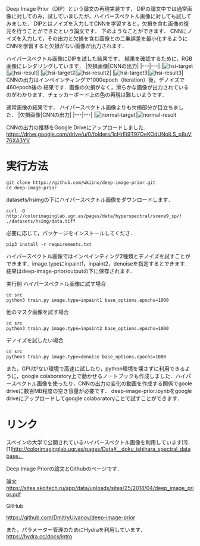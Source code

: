 Deep Image Prior（DIP）という論文の再現実装です．
DIPの論文中では通常画像に対してのみ，試していましたが，ハイパースペクトル画像に対しても試してみました．
DIPとはノイズを入力してCNNを学習すると，欠損を含む画像の復元を行うことができたという論文です．
下のようなことができます．
CNNにノイズを入力して，その出力と欠損を含む画像との二乗誤差を最小化するようにCNNを学習すると欠損がない画像が出力されます．

ハイパースペクトル画像にDIPを試した結果です．
結果を確認するために，RGB画像にレンダリングしています．
|欠損画像|CNNの出力|
|---|---|
|![hsi-target](readme_images/hsi-inpaint-target.png)|![hsi-result](readme_images/hsi-inpaint-result.png)|
|![hsi-target2](readme_images/hsi-inpaint2-target.png)|![hsi-result2](readme_images/hsi-inpaint2-result.png)|
|![hsi-target3](readme_images/hsi-denoise-target.png)|![hsi-result3](readme_images/hsi-denoise-result.png)|
CNNの出力はインペインティングで1000epoch（iteration）後，デノイズで460epoch後の
結果です．画像の欠損がなく，滑らかな画像が出力されているのがわかります．チェッカーボード上の色の再現は難しいようです．

通常画像の結果です．
ハイパースペクトル画像よりも欠損部分が目立ちました．
|欠損画像|CNNの出力|
|---|---|
|![normal-target](readme_images/normal-inpaint-target.png)|![normal-result](readme_images/normal-inpaint-result.png)

CNNの出力の推移をGoogle Driveにアップロードしました．
https://drive.google.com/drive/u/0/folders/1cHrEi9T97OeKOdUNolLS_p8uV76XA3YV
# 実行方法
```
git clone https://github.com/wkiino/deep-image-prior.git
cd deep-image-prior
```
datasets/hsimgの下にハイパースペクトル画像をダウンロードします．
```
curl -O http://colorimaginglab.ugr.es/pages/data/hyperspectral/scene9_sp/! ./datasets/hsimg/data.tiff
```
必要に応じて，パッケージをインストールしてくださ．
```
pip3 install -r requirements.txt
```
ハイパースペクトル画像ではインペインティング2種類とデノイズを試すことができます．image.typeにinpaint1，inpaint2，denoiseを指定するとできます．結果はdeep-image-prior/outputの下に保存されます．

実行例
ハイパースペクトル画像に試す場合

```
cd src
python3 train.py image.type=inpaint1 base_options.epochs=1000
```
他のマスク画像を試す場合
```
cd src
python3 train.py image.type=inpaint2 base_options.epochs=1000
```

デノイズを試したい場合
```
cd src
python3 train.py image.type=denoise base_options.epochs=1000
```


また，GPUがない環境で高速に試したり，python環境を壊さずに利用できるように，google colaboratory上で動かせるノートブックも作成しました．ハイパースペクトル画像を使ったり，CNNの出力の変化の動画を作成する関係でgoole driveに数百MB程度の空き容量が必要です．
deep-image-prior.ipynbをgoogle driveにアップロードしてgoogle colaboratoryことで試すことができます．




# リンク
スペインの大学で公開されているハイパースペクトル画像を利用しています[1]． 
[1]http://colorimaginglab.ugr.es/pages/Data#__doku_ishihara_spectral_database．

Deep Image Priorの論文とGithubのページです．

論文
https://sites.skoltech.ru/app/data/uploads/sites/25/2018/04/deep_image_prior.pdf

GitHub

https://github.com/DmitryUlyanov/deep-image-prior

また，パラメーター管理のためにHydraを利用しています．
https://hydra.cc/docs/intro